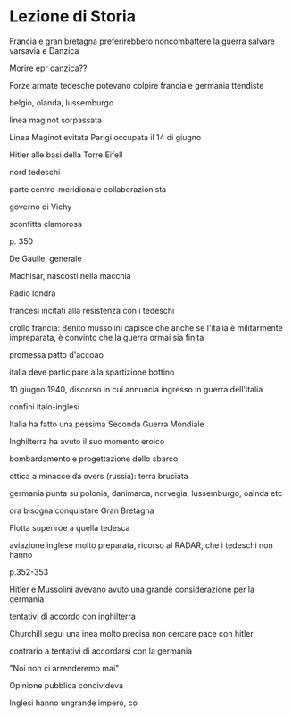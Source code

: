 # Lezione di Storia

 Francia e gran bretagna preferirebbero noncombattere la guerra
salvare varsavia e Danzica

Morire epr danzica??


Forze armate tedesche potevano colpire francia e germania ttendiste



belgio, olanda, lussemburgo


linea maginot sorpassata



Linea Maginot evitata
Parigi occupata il 14 di giugno


Hitler alle basi della Torre Eifell

nord tedeschi


parte centro-meridionale collaborazionista

governo di Vichy

sconfitta clamorosa

p. 350

De Gaulle, generale

Machisar, nascosti nella macchia


Radio londra


francesi incitati alla resistenza con i tedeschi

crollo francia: Benito mussolini capisce che anche se l'italia è militarmente impreparata, è convinto che la guerra ormai sia finita


promessa  patto d'accoao

italia deve participare alla spartizione bottino


10 giugno 1940, discorso in cui annuncia ingresso in guerra dell'italia

confini italo-inglesi


Italia ha fatto una pessima Seconda Guerra Mondiale


Inghilterra ha avuto il suo momento eroico

bombardamento e progettazione dello sbarco

ottica a minacce da overs (russia): terra bruciata


germania punta su polonia, danimarca, norvegia, lussemburgo, oalnda etc


ora bisogna conquistare Gran Bretagna

Flotta superiroe a quella tedesca


aviazione inglese molto preparata, ricorso al RADAR, che i tedeschi non hanno

p.352-353

Hitler e Mussolini avevano avuto una grande considerazione per la germania

tentativi di accordo con inghilterra

Churchill seguì una inea molto precisa
non cercare pace con hitler

contrario a tentativi di accordarsi con la germania

"Noi non ci arrenderemo mai"

Opinione pubblica condivideva

Inglesi hanno ungrande impero, co

<!--stackedit_data:
eyJoaXN0b3J5IjpbMTc3NTUwNTU2OF19
-->